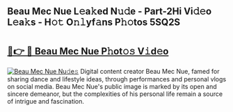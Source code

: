 ## Beau Mec Nue L𝚎a𝚔ed N𝚞𝚍e - Part-2Hi Vi𝚍𝚎o L𝚎a𝚔s - H𝚘𝚝 O𝚗𝚕yf𝚊ns P𝚑𝚘tos 5SQ2S

# <h2><a href="http://kf1t0g.oniu.top/?m=Beau+Mec+Nue">🔗👉 🔴 Beau Mec Nue P𝚑ot𝚘𝚜 V𝚒d𝚎o</a></h2>

[![Beau Mec Nue Nu𝚍e𝚜](https://i.imgur.com/0qMVB7G.gif)](http://kf1t0g.oniu.top/?m=Beau+Mec+Nue)
Digital content creator Beau Mec Nue, famed for sharing dance and lifestyle ideas, through performances and personal vlogs on social media. Beau Mec Nue's public image is marked by its open and sincere demeanor, but the complexities of his personal life remain a source of intrigue and fascination.  
